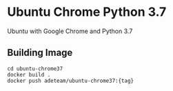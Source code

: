# Ubuntu Chrome Python 3.7
Ubuntu with Google Chrome and Python 3.7

## Building Image

    cd ubuntu-chrome37
    docker build .
    docker push adeteam/ubuntu-chrome37:{tag}
